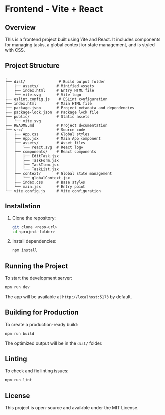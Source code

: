 # Frontend - Vite + React

## Overview
This is a frontend project built using Vite and React. It includes components for managing tasks, a global context for state management, and is styled with CSS.

## Project Structure
```
.
├── dist/               # Build output folder
│   ├── assets/        # Minified assets
│   ├── index.html     # Entry HTML file
│   └── vite.svg       # Vite logo
├── eslint.config.js    # ESLint configuration
├── index.html         # Main HTML file
├── package.json       # Project metadata and dependencies
├── package-lock.json  # Package lock file
├── public/            # Static assets
│   └── vite.svg      
├── README.md          # Project documentation
├── src/               # Source code
│   ├── App.css        # Global styles
│   ├── App.jsx        # Main App component
│   ├── assets/        # Asset files
│   │   └── react.svg  # React logo
│   ├── components/    # React components
│   │   ├── EditTask.jsx
│   │   ├── TaskForm.jsx
│   │   ├── TaskItem.jsx
│   │   └── TaskList.jsx
│   ├── context/       # Global state management
│   │   └── globalContext.jsx
│   ├── index.css      # Base styles
│   └── main.jsx       # Entry point
└── vite.config.js     # Vite configuration
```

## Installation
1. Clone the repository:
   ```sh
   git clone <repo-url>
   cd <project-folder>
   ```
2. Install dependencies:
   ```sh
   npm install
   ```

## Running the Project
To start the development server:
```sh
npm run dev
```
The app will be available at `http://localhost:5173` by default.

## Building for Production
To create a production-ready build:
```sh
npm run build
```
The optimized output will be in the `dist/` folder.

## Linting
To check and fix linting issues:
```sh
npm run lint
```

## License
This project is open-source and available under the MIT License.

